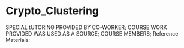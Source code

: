 # Crypto_Clustering 
SPECIAL tUTORING PROVIDED BY CO-WORKER; 
COURSE WORK PROVIDED WAS USED AS A SOURCE;
COURSE MEMBERS;
Reference Materials:

